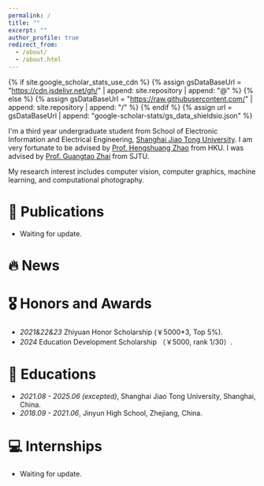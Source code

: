 ```yaml
---
permalink: /
title: ""
excerpt: ""
author_profile: true
redirect_from: 
  - /about/
  - /about.html
---
```


{% if site.google_scholar_stats_use_cdn %}
{% assign gsDataBaseUrl = "https://cdn.jsdelivr.net/gh/" | append: site.repository | append: "@" %}
{% else %}
{% assign gsDataBaseUrl = "https://raw.githubusercontent.com/" | append: site.repository | append: "/" %}
{% endif %}
{% assign url = gsDataBaseUrl | append: "google-scholar-stats/gs_data_shieldsio.json" %}

<span class='anchor' id='about-me'></span>

I'm a third year undergraduate student from School of Electronic Information and Electrical Engineering, [Shanghai Jiao Tong University](https://www.sjtu.edu.cn/). I am very fortunate to be advised by [Prof. Hengshuang Zhao](https://www.XXX.com/) from HKU. I was advised by [Prof. Guangtao Zhai](https://faculty.sjtu.edu.cn/zhaiguangtao/zh_CN/index.htm) from SJTU.

My research interest includes computer vision, computer graphics, machine learning, and computational photography.

# 📝 Publications 
- Waiting for update.

# 🔥 News


# 🎖 Honors and Awards
- *2021&22&23* Zhiyuan Honor Scholarship (￥5000*3, Top 5%). 
- *2024* Education Development Scholarship （￥5000, rank 1/30）. 

# 📖 Educations
- *2021.08 - 2025.06 (excepted)*, Shanghai Jiao Tong University, Shanghai, China. 
- *2018.09 - 2021.06*, Jinyun High School, Zhejiang, China. 


# 💻 Internships
- Waiting for update.
